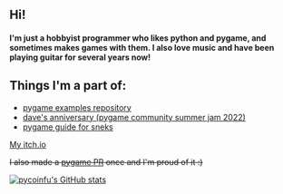 <h2>Hi!</h2>
<h4>I'm just a hobbyist programmer who likes python and pygame, and sometimes makes games with them. I also love music and have been playing guitar for several years now!</h4>

<h2>Things I'm a part of:</h2>
<ul>
    <li><a href="https://github.com/Matiiss/pygame_examples">pygame examples repository</a></li>
    <li><a href="https://github.com/blankRiot96/Daves-Anniversary">dave's anniversary (pygame community summer jam 2022)</a></li>
    <li><a href="https://github.com/pygame-guide-for-sneks/pygame-guide-for-sneks.github.io">pygame guide for sneks</a></li>
</ul>

<a href="https://coinfu.itch.io/">My itch.io</a>

~~I also made a <a href="https://github.com/pygame/pygame/pull/3455">pygame PR</a> once and I'm proud of it :)~~

[![pycoinfu's GitHub stats](https://github-readme-stats.vercel.app/api?username=pycoinfu&hide=stars&count_private=true&show_icons=true&theme=tokyonight&hide_border=true)](https://github.com/anuraghazra/github-readme-stats)
